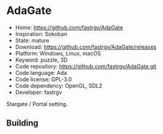 # AdaGate

- Home: https://github.com/fastrgv/AdaGate
- Inspiration: Sokoban
- State: mature
- Download: https://github.com/fastrgv/AdaGate/releases
- Platform: Windows, Linux, macOS
- Keyword: puzzle, 3D
- Code repository: https://github.com/fastrgv/AdaGate.git
- Code language: Ada
- Code license: GPL-3.0
- Code dependency: OpenGL, SDL2
- Developer: fastrgv

Stargate / Portal setting.

## Building
